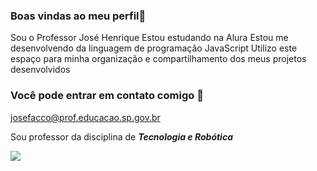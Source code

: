 ### Boas vindas ao meu perfil💙

Sou o Professor José Henrique
Estou estudando na Alura
Estou me desenvolvendo da linguagem de programação JavaScript
Utilizo este espaço para minha organização e compartilhamento dos meus projetos desenvolvidos

### Você pode entrar em contato comigo 🌊

josefacco@prof.educacao.sp.gov.br

Sou professor da disciplina de **_Tecnologia e Robótica_**

![](https://tenor.com/pt-PT/view/1123-gif-15315203009173893389)

